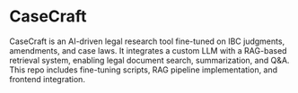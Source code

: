 # CaseCraft
CaseCraft is an AI-driven legal research tool fine-tuned on IBC judgments, amendments, and case laws. It integrates a custom LLM with a RAG-based retrieval system, enabling legal document search, summarization, and Q&amp;A. This repo includes fine-tuning scripts, RAG pipeline implementation, and frontend integration.
